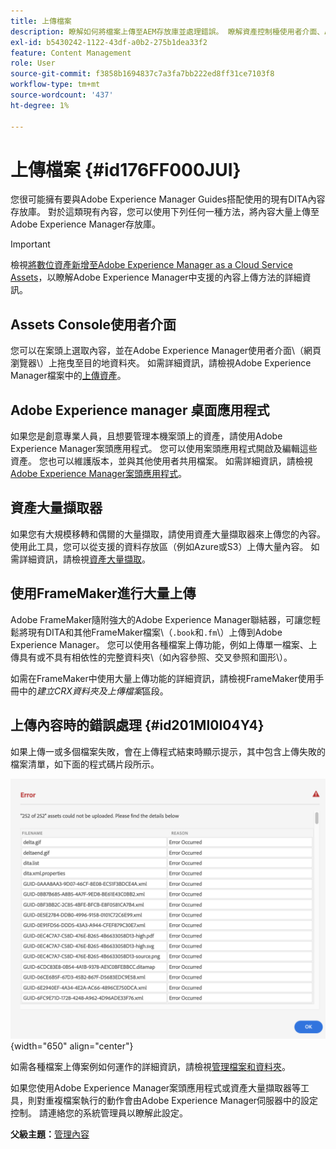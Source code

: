 ```yaml
---
title: 上傳檔案
description: 瞭解如何將檔案上傳至AEM存放庫並處理錯誤。 瞭解資產控制檯使用者介面、AEM案頭應用程式、資產大量擷取器，以及使用FrameMaker進行大量上傳。
exl-id: b5430242-1122-43df-a0b2-275b1dea33f2
feature: Content Management
role: User
source-git-commit: f3858b1694837c7a3fa7bb222ed8ff31ce7103f8
workflow-type: tm+mt
source-wordcount: '437'
ht-degree: 1%

---
```


# 上傳檔案 {#id176FF000JUI}

您很可能擁有要與Adobe Experience Manager Guides搭配使用的現有DITA內容存放庫。 對於這類現有內容，您可以使用下列任何一種方法，將內容大量上傳至Adobe Experience Manager存放庫。

>[!IMPORTANT]
>
> 檢視[將數位資產新增至Adobe Experience Manager as a Cloud Service Assets](https://experienceleague.adobe.com/docs/experience-manager-cloud-service/assets/manage/add-assets.html?lang=zh-Hant)，以瞭解Adobe Experience Manager中支援的內容上傳方法的詳細資訊。

## Assets Console使用者介面

您可以在案頭上選取內容，並在Adobe Experience Manager使用者介面\（網頁瀏覽器\）上拖曳至目的地資料夾。 如需詳細資訊，請檢視Adobe Experience Manager檔案中的[上傳資產](https://experienceleague.adobe.com/docs/experience-manager-cloud-service/assets/manage/add-assets.html?lang=zh-Hant#upload-assets)。

## Adobe Experience manager 桌面應用程式

如果您是創意專業人員，且想要管理本機案頭上的資產，請使用Adobe Experience Manager案頭應用程式。 您可以使用案頭應用程式開啟及編輯這些資產。 您也可以維護版本，並與其他使用者共用檔案。 如需詳細資訊，請檢視[Adobe Experience Manager案頭應用程式](https://experienceleague.adobe.com/docs/experience-manager-desktop-app/using/using.html?lang=zh-Hant)。

## 資產大量擷取器

如果您有大規模移轉和偶爾的大量擷取，請使用資產大量擷取器來上傳您的內容。 使用此工具，您可以從支援的資料存放區（例如Azure或S3）上傳大量內容。 如需詳細資訊，請檢視[資產大量擷取](https://experienceleague.adobe.com/docs/experience-manager-cloud-service/assets/manage/add-assets.html?lang=zh-Hant#asset-bulk-ingestor)。

## 使用FrameMaker進行大量上傳

Adobe FrameMaker隨附強大的Adobe Experience Manager聯結器，可讓您輕鬆將現有DITA和其他FrameMaker檔案\（`.book`和`.fm`\）上傳到Adobe Experience Manager。 您可以使用各種檔案上傳功能，例如上傳單一檔案、上傳具有或不具有相依性的完整資料夾\（如內容參照、交叉參照和圖形\）。

如需在FrameMaker中使用大量上傳功能的詳細資訊，請檢視FrameMaker使用手冊中的&#x200B;*建立CRX資料夾及上傳檔案*&#x200B;區段。

## 上傳內容時的錯誤處理 {#id201MI0I04Y4}

如果上傳一或多個檔案失敗，會在上傳程式結束時顯示提示，其中包含上傳失敗的檔案清單，如下面的程式碼片段所示。

![](images/uuid-files-failed-to-upload_cs.png){width="650" align="center"}

如需各種檔案上傳案例如何運作的詳細資訊，請檢視[管理檔案和資料夾](authoring-file-management.md#)。

如果您使用Adobe Experience Manager案頭應用程式或資產大量擷取器等工具，則對重複檔案執行的動作會由Adobe Experience Manager伺服器中的設定控制。 請連絡您的系統管理員以瞭解此設定。

**父級主題：**&#x200B;[&#x200B;管理內容](authoring.md)
